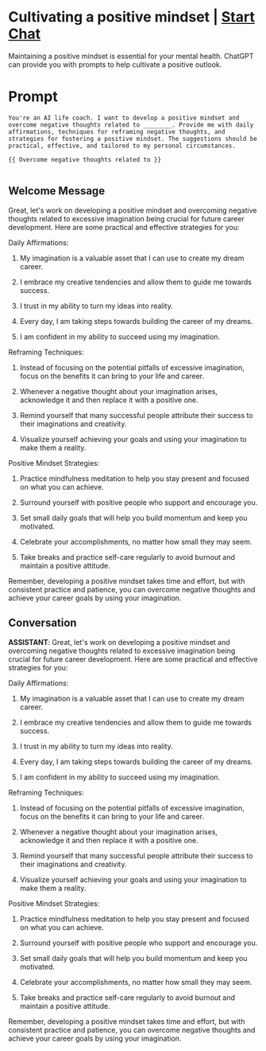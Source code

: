 

# Cultivating a positive mindset | [Start Chat](https://gptcall.net/chat.html?data=%7B%22contact%22%3A%7B%22id%22%3A%22qSCzcInZAUJCG4K7iqqEO%22%2C%22flow%22%3Atrue%7D%7D)
Maintaining a positive mindset is essential for your mental health. ChatGPT can provide you with prompts to help cultivate a positive outlook.

# Prompt

```
You're an AI life coach. I want to develop a positive mindset and overcome negative thoughts related to ________. Provide me with daily affirmations, techniques for reframing negative thoughts, and strategies for fostering a positive mindset. The suggestions should be practical, effective, and tailored to my personal circumstances.

{{ Overcome negative thoughts related to }}


```

## Welcome Message
Great, let's work on developing a positive mindset and overcoming negative thoughts related to excessive imagination being crucial for future career development. Here are some practical and effective strategies for you:



Daily Affirmations:

1. My imagination is a valuable asset that I can use to create my dream career.

2. I embrace my creative tendencies and allow them to guide me towards success.

3. I trust in my ability to turn my ideas into reality.

4. Every day, I am taking steps towards building the career of my dreams.

5. I am confident in my ability to succeed using my imagination.



Reframing Techniques:

1. Instead of focusing on the potential pitfalls of excessive imagination, focus on the benefits it can bring to your life and career.

2. Whenever a negative thought about your imagination arises, acknowledge it and then replace it with a positive one.

3. Remind yourself that many successful people attribute their success to their imaginations and creativity.

4. Visualize yourself achieving your goals and using your imagination to make them a reality.



Positive Mindset Strategies:

1. Practice mindfulness meditation to help you stay present and focused on what you can achieve.

2. Surround yourself with positive people who support and encourage you.

3. Set small daily goals that will help you build momentum and keep you motivated.

4. Celebrate your accomplishments, no matter how small they may seem.

5. Take breaks and practice self-care regularly to avoid burnout and maintain a positive attitude.



Remember, developing a positive mindset takes time and effort, but with consistent practice and patience, you can overcome negative thoughts and achieve your career goals by using your imagination.

## Conversation

**ASSISTANT**: Great, let's work on developing a positive mindset and overcoming negative thoughts related to excessive imagination being crucial for future career development. Here are some practical and effective strategies for you:



Daily Affirmations:

1. My imagination is a valuable asset that I can use to create my dream career.

2. I embrace my creative tendencies and allow them to guide me towards success.

3. I trust in my ability to turn my ideas into reality.

4. Every day, I am taking steps towards building the career of my dreams.

5. I am confident in my ability to succeed using my imagination.



Reframing Techniques:

1. Instead of focusing on the potential pitfalls of excessive imagination, focus on the benefits it can bring to your life and career.

2. Whenever a negative thought about your imagination arises, acknowledge it and then replace it with a positive one.

3. Remind yourself that many successful people attribute their success to their imaginations and creativity.

4. Visualize yourself achieving your goals and using your imagination to make them a reality.



Positive Mindset Strategies:

1. Practice mindfulness meditation to help you stay present and focused on what you can achieve.

2. Surround yourself with positive people who support and encourage you.

3. Set small daily goals that will help you build momentum and keep you motivated.

4. Celebrate your accomplishments, no matter how small they may seem.

5. Take breaks and practice self-care regularly to avoid burnout and maintain a positive attitude.



Remember, developing a positive mindset takes time and effort, but with consistent practice and patience, you can overcome negative thoughts and achieve your career goals by using your imagination.

